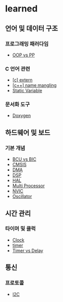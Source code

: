 # learned

## 언어 및 데이터 구조
### 프로그래밍 패러다임
- [OOP vs PP](OOPvsPP.md)

### C 언어 관련
- [[c] extern]([c]extern.md)
- [[c++] name mangling]([c++]name_mangling.md)
- [Static Variable](StaticVariable.md)

### 문서화 도구
- [Doxygen](Doxygen.md)

## 하드웨어 및 보드
### 기본 개념
- [BCU vs BIC](BCUvsBIC.md)
- [CMSIS](cmsis.md)
- [DMA](DMA.md)
- [DSP](DSP.md)
- [HAL](HAL.md)
- [Multi Processor](MultiProcessor.md)
- [NVIC](NVIC.md)
- [Oscillator](Oscillator.md)

## 시간 관리
### 타이머 및 클럭
- [Clock](clock.md)
- [timer](timer.md)
- [Timer vs Delay](timer%20vs%20delay.md)

## 통신
### 프로토콜
- [I2C](I2C.md)
